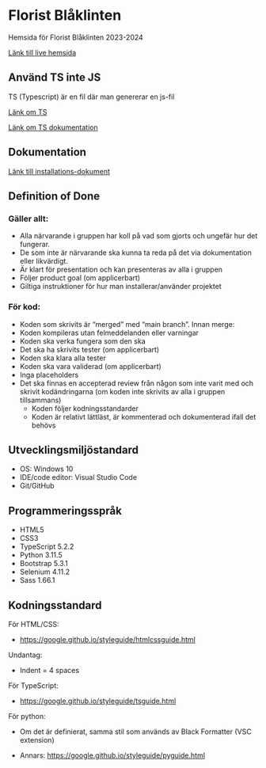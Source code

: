 # Florist Blåklinten

Hemsida för Florist Blåklinten 2023-2024

[Länk till live hemsida](https://blaklinten.azurewebsites.net/)
## Använd TS inte JS
TS (Typescript) är en fil där man genererar en js-fil

[Länk om TS]( https://www.youtube.com/watch?v=zQnBQ4tB3ZA&ab_channel=Fireship)

[Länk om TS dokumentation](https://www.typescriptlang.org/docs/handbook/typescript-tooling-in-5-minutes.html) 



## Dokumentation
 [Länk till installations-dokument](/README-info/installations.md)

## Definition of Done
### Gäller allt:
* Alla närvarande i gruppen har koll på vad som gjorts och ungefär hur det fungerar.
* De som inte är närvarande ska kunna ta reda på det via dokumentation eller likvärdigt.
* Är klart för presentation och kan presenteras av alla i gruppen
* Följer product goal (om applicerbart)
* Giltiga instruktioner för hur man installerar/använder projektet
### För kod:
* Koden som skrivits är “merged” med “main branch”. Innan merge:
* Koden kompileras utan felmeddelanden eller varningar
* Koden ska verka fungera som den ska
* Det ska ha skrivits tester  (om applicerbart)
* Koden ska klara alla tester
* Koden ska vara validerad (om applicerbart)
* Inga placeholders
* Det ska finnas en accepterad review från någon som inte varit med och skrivit kodändringarna (om koden inte skrivits av alla i gruppen tillsammans)
  * Koden följer kodningsstandarder
  * Koden är relativt lättläst, är kommenterad och dokumenterad ifall det behövs

## Utvecklingsmiljöstandard
* OS: Windows 10
* IDE/code editor: Visual Studio Code
* Git/GitHub

## Programmeringsspråk
* HTML5
* CSS3
* TypeScript 5.2.2
* Python 3.11.5
* Bootstrap 5.3.1
* Selenium 4.11.2
* Sass 1.66.1

## Kodningsstandard
 För HTML/CSS:
* https://google.github.io/styleguide/htmlcssguide.html 

Undantag:

* Indent = 4 spaces

För TypeScript: 

* https://google.github.io/styleguide/tsguide.html 

För python:

* Om det är definierat, samma stil som används av Black Formatter (VSC extension)

* Annars:  https://google.github.io/styleguide/pyguide.html